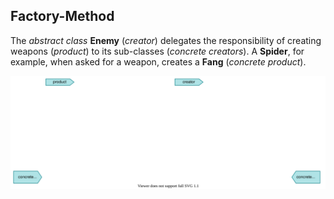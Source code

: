 ## Factory-Method

The *abstract class* **Enemy** (*creator*) delegates the responsibility of creating weapons (*product*) to its sub-classes (*concrete creators*). A **Spider**, for example, when asked for a weapon, creates a **Fang** (*concrete product*).

![Factory-Method UML diagram](/images/uml/factory-method.svg)



